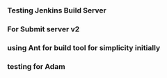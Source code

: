 ### Testing Jenkins Build Server
### For Submit server v2
### using Ant for build tool for simplicity initially
### testing for Adam